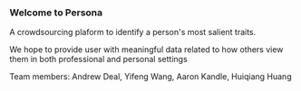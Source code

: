 ### Welcome to Persona 

A crowdsourcing plaform to identify a person's most salient traits.

We hope to provide user with meaningful data related to how others view them in both professional and personal settings

Team members: Andrew Deal, Yifeng Wang, Aaron Kandle, Huiqiang Huang